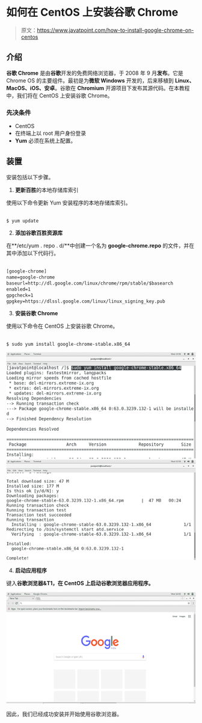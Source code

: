 # 如何在 CentOS 上安装谷歌 Chrome

> 原文：<https://www.javatpoint.com/how-to-install-google-chrome-on-centos>

## 介绍

**谷歌 Chrome** 是由**谷歌**开发的免费网络浏览器，于 2008 年 9 月**发布**。它是 Chrome OS 的主要组件。最初是为**微软 Windows** 开发的，后来移植到 **Linux、MacOS、iOS、安卓**。谷歌在 **Chromium** 开源项目下发布其源代码。在本教程中，我们将在 CentOS 上安装谷歌 Chrome。

### 先决条件

*   CentOS
*   在终端上以 root 用户身份登录
*   **Yum** 必须在系统上配置。

## 装置

安装包括以下步骤。

1) **更新百胜**的本地存储库索引

使用以下命令更新 Yum 安装程序的本地存储库索引。

```

$ yum update 

```

2) **添加谷歌百胜资源库**

在**/etc/yum . repo . d/**中创建一个名为 **google-chrome.repo** 的文件，并在其中添加以下代码行。

```

[google-chrome]
name=google-chrome
baseurl=http://dl.google.com/linux/chrome/rpm/stable/$basearch
enabled=1
gpgcheck=1
gpgkey=https://dlssl.google.com/linux/linux_signing_key.pub

```

3) **安装谷歌 Chrome**

使用以下命令在 CentOS 上安装谷歌 Chrome。

```

$ sudo yum install google-chrome-stable.x86_64

```

![CentOS How to Install Google Chrome on CentOS 1](img/38b8c3714364a0568d0193f13c121993.png)
![CentOS How to Install Google Chrome on CentOS 2](img/a9132bd249f35877383ce3b457280019.png)

4) **启动应用程序**

键入**谷歌浏览器&T1，在 CentOS 上启动谷歌浏览器应用程序。**

![CentOS How to Install Google Chrome on CentOS 3](img/fb46dfb3561ac29616fd9453ab315f25.png)

因此，我们已经成功安装并开始使用谷歌浏览器。